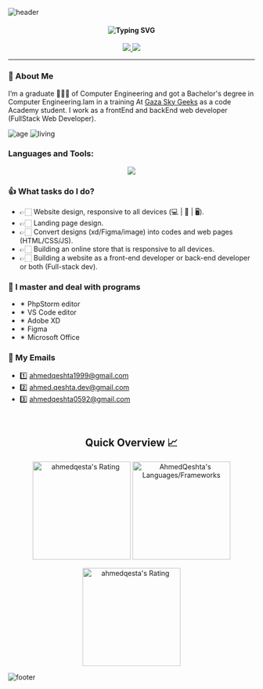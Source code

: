 ![header](https://capsule-render.vercel.app/api?type=waving&color=gradient&height=230&section=header&text=Hi%20there%20%F0%9F%91%8B&fontSize=90)

<div align="center">
  <h4 align="center">
  <img src="https://readme-typing-svg.demolab.com?font=Fira+Code&pause=1000&center=true&vCenter=true&width=435&lines=%F0%9F%91%A8%F0%9F%8F%BB%E2%80%8D%F0%9F%8E%93+Computer+Engineer++%F0%9F%91%A8%F0%9F%8F%BB%E2%80%8D%F0%9F%8E%93;FullStack+Developer;ReactJs+Developer" alt="Typing SVG" />
  </h4>
   <p align="center">
     <a href="mailto:ahmedqeshta1999@gmail.com">
      <img src="https://img.shields.io/badge/Gmail-D14836?style=for-the-badge&logo=gmail&logoColor=white" />
    </a>
        <a href="https://linktr.ee/ahmedqeshta">
      <img src="https://img.shields.io/badge/linktree-39E09B?style=for-the-badge&logo=linktree&logoColor=white" />
    </a>
</p>
  
</div>

------------------------------------------------------------------------------------------

### 🙏 About Me
I’m a graduate 👨🏻‍🎓 of Computer Engineering and got a Bachelor's degree in Computer Engineering.Iam in a training At [Gaza Sky Geeks](https://github.com/gazaskygeeks) as a code Academy student. I work as a frontEnd and backEnd web developer (FullStack Web Developer).

![age](https://img.shields.io/badge/age-22-blue)
![living](https://img.shields.io/badge/living-Palestine-3c9)

### Languages and Tools:
<p align="center">
  <a href="https://github.com/AhmedQeshta">
    <img src="https://skillicons.dev/icons?perline=18&i=vscode,js,html,css,sass,ts,react,nextjs,styledcomponents,redux,jest,jquery,laravel,md,nestjs,nodejs,express,php,tailwind,bootstrap,codepen,d3,discord,figma,xd,firebase,bash,powershell,git,github,heroku,netlify,mongodb,mysql,postgres" />
  </a>
</p>

### 👍 What tasks do I do?
- 👉🏻 Website design, responsive to all devices (💻 | 📱 | 🖥).
- 👉🏻 Landing page design.
- 👉🏻 Convert designs (xd/Figma/image) into codes and web pages (HTML/CSS/JS).
- 👉🏻 Building an online store that is responsive to all devices.
- 👉🏻 Building a website as a front-end developer or back-end developer or both (Full-stack dev).


### 👑 I master and deal with programs
- ✴ PhpStorm editor
- ✴ VS Code editor
- ✴ Adobe XD
- ✴ Figma
- ✴ Microsoft Office


### 📧 My Emails
- 1️⃣ ahmedqeshta1999@gmail.com  
- 2️⃣ ahmed.qeshta.dev@gmail.com 
- 3️⃣ ahmedqeshta0592@gmail.com


<br />

<h2 align="center">Quick Overview 📈</h2>
  
  <p align = "center">
 
</p>

<div align="center">
   <img style="height:200px" src="https://github-readme-stats.vercel.app/api?username=AhmedQeshta&count_private=true&theme=dracula&hide_border=true" alt = "ahmedqesta's Rating"/>
   <img style="height:200px" src = "https://github-readme-stats.vercel.app/api/top-langs?username=AhmedQeshta&show_icons=true&count_private=true&locale=en&layout=compact&langs_count=10&hide_border=true&bg_color=282A36&title_color=DD6387&text_color=fff&icon_color=fff" alt = "AhmedQeshta's Languages/Frameworks"/>
</div>                                                                                    

<p align = "center">
 <img style="height:200px" src = "https://github-readme-streak-stats.herokuapp.com?user=AhmedQeshta&count_private=true&theme=dracula&hide_border=true" alt = "ahmedqesta's Rating" >
  
</p>


![footer](https://capsule-render.vercel.app/api?type=waving&color=gradient&height=150&section=footer)
